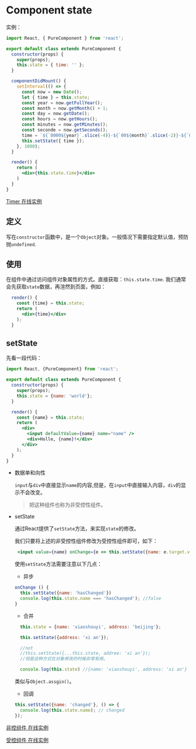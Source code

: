 # Component state

实例：

```jsx
import React, { PureComponent } from 'react';

export default class extends PureComponent {
  constructor(props) {
    super(props);
    this.state = { time: '' };
  }

  componentDidMount() {
    setInterval(() => {
      const now = new Date();
      let { time } = this.state;
      const year = now.getFullYear();
      const month = now.getMonth() + 1;
      const day = now.getDate();
      const hours = now.getHours();
      const minutes = now.getMinutes();
      const seconde = now.getSeconds();
      time = `${`0000${year}`.slice(-4)}-${`00${month}`.slice(-2)}-${`00${day}`.slice(-2)} ${`00${hours}`.slice(-2)}:${`00${minutes}`.slice(-2)}:${`00${seconde}`.slice(-2)}`
      this.setState({ time });
    }, 1000);
  }

  render() {
    return (
      <div>{this.state.time}</div>
    )
  }
}
```

[Timer 在线实例](https://codesandbox.io/s/o551j5lmry)

## 定义

  写在`constructor`函数中，是一个`Object`对象。一般情况下需要指定默认值，预防抛`undefined`.

## 使用

  在组件中通过访问组件对象属性的方式。直接获取：`this.state.time`.
  我们通常会先获取`state`数据，再渲然到页面，例如：

  ```jsx
    render() {
      const {time} = this.state;
      return (
        <div>{time}</div>
      );
    }
  ```

## setState

  先看一段代码：

```jsx
import React, {PureComponent} from 'react';

export default class extends PureComponent {
  constructor(props) {
    super(props);
    this.state = {name: 'world'};
  }

  render() {
    const {name} = this.state;
    return (
      <div>
        <input defaultValue={name} name="name" />
        <div>Holle, {name}!</div>
      </div>
    );
  }
}
```

  * 数据单和向性

     `input`与`div`中直接显示`name`的内容,但是，在`input`中直接输入内容，`div`的显示不会改变。

     > 把这种组件也称为非受控性组件。

  * setState
    
    通过React提供了`setState`方法，来实现`state`的修改。

    我们只要将上述的非受控性组件修改为受控性组件即可，如下：

    ```jsx
     <input value={name} onChange={e => this.setState({name: e.target.value})} />
    ```

    使用`setState`方法需要注意以下几点：
      
      * 异步

      ```jsx
      onChange () {
        this.setState({name: 'hasChanged'})
        console.log(this.state.name === 'hasChanged'); //false
      }
      ```

      * 合并

      ```jsx
        this.state = {name: 'xiaoshouyi', address: 'beijing'};

        this.setState({address: 'xi an'});

        //not
        //this.setState({...this.state, addree: 'xi an'});
        //但是这种方式在对象修改的时候非常有用。

        console.log(this.state) //{name: 'xiaoshouyi', address: 'xi an'}
      ```

      类似与`Object.assgin()`。

      * 回调

      ```jsx
      this.setState({name: 'changed'}, () => {
        console.log(this.state.name); // changed
      });
      ```

[非控组件 在线实例](https://codesandbox.io/s/0y658350z0)

[受控组件 在线实例](https://codesandbox.io/s/3yjkno9o3q)
